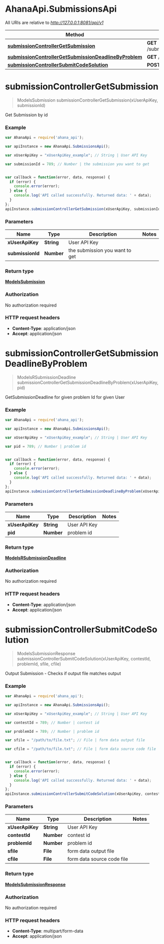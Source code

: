 # AhanaApi.SubmissionsApi

All URIs are relative to *http://127.0.0.1:8081/api/v1*

Method | HTTP request | Description
------------- | ------------- | -------------
[**submissionControllerGetSubmission**](SubmissionsApi.md#submissionControllerGetSubmission) | **GET** /submissions/{submissionId} | 
[**submissionControllerGetSubmissionDeadlineByProblem**](SubmissionsApi.md#submissionControllerGetSubmissionDeadlineByProblem) | **GET** /submissions/deadline | 
[**submissionControllerSubmitCodeSolution**](SubmissionsApi.md#submissionControllerSubmitCodeSolution) | **POST** /submissions/code | 


<a name="submissionControllerGetSubmission"></a>
# **submissionControllerGetSubmission**
> ModelsSubmission submissionControllerGetSubmission(xUserApiKey, submissionId)



Get Submission by id

### Example
```javascript
var AhanaApi = require('ahana_api');

var apiInstance = new AhanaApi.SubmissionsApi();

var xUserApiKey = "xUserApiKey_example"; // String | User API Key

var submissionId = 789; // Number | the submission you want to get


var callback = function(error, data, response) {
  if (error) {
    console.error(error);
  } else {
    console.log('API called successfully. Returned data: ' + data);
  }
};
apiInstance.submissionControllerGetSubmission(xUserApiKey, submissionId, callback);
```

### Parameters

Name | Type | Description  | Notes
------------- | ------------- | ------------- | -------------
 **xUserApiKey** | **String**| User API Key | 
 **submissionId** | **Number**| the submission you want to get | 

### Return type

[**ModelsSubmission**](ModelsSubmission.md)

### Authorization

No authorization required

### HTTP request headers

 - **Content-Type**: application/json
 - **Accept**: application/json

<a name="submissionControllerGetSubmissionDeadlineByProblem"></a>
# **submissionControllerGetSubmissionDeadlineByProblem**
> ModelsRSubmissionDeadline submissionControllerGetSubmissionDeadlineByProblem(xUserApiKey, pid)



GetSubmissionDeadline for given problem Id for given User

### Example
```javascript
var AhanaApi = require('ahana_api');

var apiInstance = new AhanaApi.SubmissionsApi();

var xUserApiKey = "xUserApiKey_example"; // String | User API Key

var pid = 789; // Number | problem id


var callback = function(error, data, response) {
  if (error) {
    console.error(error);
  } else {
    console.log('API called successfully. Returned data: ' + data);
  }
};
apiInstance.submissionControllerGetSubmissionDeadlineByProblem(xUserApiKey, pid, callback);
```

### Parameters

Name | Type | Description  | Notes
------------- | ------------- | ------------- | -------------
 **xUserApiKey** | **String**| User API Key | 
 **pid** | **Number**| problem id | 

### Return type

[**ModelsRSubmissionDeadline**](ModelsRSubmissionDeadline.md)

### Authorization

No authorization required

### HTTP request headers

 - **Content-Type**: application/json
 - **Accept**: application/json

<a name="submissionControllerSubmitCodeSolution"></a>
# **submissionControllerSubmitCodeSolution**
> ModelsSubmissionResponse submissionControllerSubmitCodeSolution(xUserApiKey, contestId, problemId, sfile, cfile)



Output Submission - Checks if output file matches output

### Example
```javascript
var AhanaApi = require('ahana_api');

var apiInstance = new AhanaApi.SubmissionsApi();

var xUserApiKey = "xUserApiKey_example"; // String | User API Key

var contestId = 789; // Number | contest id

var problemId = 789; // Number | problem id

var sfile = "/path/to/file.txt"; // File | form data output file

var cfile = "/path/to/file.txt"; // File | form data source code file


var callback = function(error, data, response) {
  if (error) {
    console.error(error);
  } else {
    console.log('API called successfully. Returned data: ' + data);
  }
};
apiInstance.submissionControllerSubmitCodeSolution(xUserApiKey, contestId, problemId, sfile, cfile, callback);
```

### Parameters

Name | Type | Description  | Notes
------------- | ------------- | ------------- | -------------
 **xUserApiKey** | **String**| User API Key | 
 **contestId** | **Number**| contest id | 
 **problemId** | **Number**| problem id | 
 **sfile** | **File**| form data output file | 
 **cfile** | **File**| form data source code file | 

### Return type

[**ModelsSubmissionResponse**](ModelsSubmissionResponse.md)

### Authorization

No authorization required

### HTTP request headers

 - **Content-Type**: multipart/form-data
 - **Accept**: application/json

